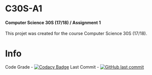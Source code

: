 # C30S-A1
#### Computer Science 30S (17/18) / Assignment 1 

This projet was created for the course Computer Science 30S (17/18).

# Info
Code Grade - 
[![Codacy Badge](https://api.codacy.com/project/badge/Grade/2b27365a3738479d9a75326ab87abec0)](https://www.codacy.com/app/cgenyk/C30S-A1-FIXED?utm_source=github.com&amp;utm_medium=referral&amp;utm_content=cgenyk/C30S-A1-FIXED&amp;utm_campaign=Badge_Grade)
Last Commit - 
[![GitHub last commit](https://img.shields.io/github/last-commit/google/skia.svg)](https://github.com/cgenyk/C30S-A1-FIXED)
